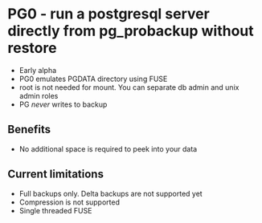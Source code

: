 # PG0 - run a postgresql server directly from pg\_probackup without restore
* Early alpha
* PG0 emulates PGDATA directory using FUSE
* root is not needed for mount. You can separate db admin and unix admin roles
* PG _never_ writes to backup

## Benefits
* No additional space is required to peek into your data

## Current limitations
* Full backups only. Delta backups are not supported yet
* Compression is not supported
* Single threaded FUSE

